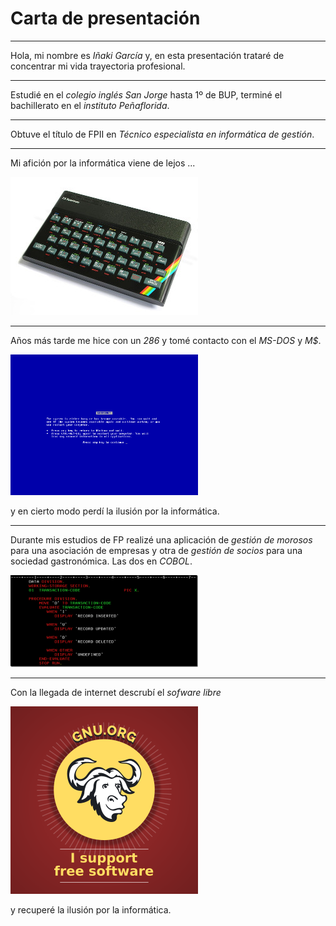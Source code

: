 # Carta de presentación
---

Hola, mi nombre es *Iñaki García* y, en esta presentación trataré de concentrar mi vida trayectoria profesional.

---

Estudié en el *colegio inglés San Jorge* hasta 1º de BUP, terminé el bachillerato en el *instituto Peñaflorida*.

---

Obtuve el título de FPII en *Técnico especialista en informática de gestión*.

---

Mi afición por la informática viene de lejos ...

![spectrum](zx-spectrum.jpg)

---

Años más tarde me hice con un *286* y tomé contacto con el *MS-DOS* y *M$*.

![bsod](bsod.png)

y en cierto modo perdí la ilusión por la informática.

---

Durante mis estudios de FP realizé una aplicación de *gestión de morosos* para una asociación de empresas y otra de *gestión de socios* para una sociedad gastronómica. Las dos en *COBOL*.

![cobol](cobol.png)

---

Con la llegada de internet descrubí el *sofware libre*

![gnu](gnu.png)

y recuperé la ilusión por la informática.
